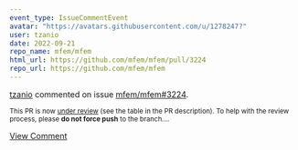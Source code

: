 ```yaml
---
event_type: IssueCommentEvent
avatar: "https://avatars.githubusercontent.com/u/1278247?"
user: tzanio
date: 2022-09-21
repo_name: mfem/mfem
html_url: https://github.com/mfem/mfem/pull/3224
repo_url: https://github.com/mfem/mfem
---
```


<a href='https://github.com/tzanio' target='_blank'>tzanio</a> commented on issue <a href='https://github.com/mfem/mfem/pull/3224' target='_blank'>mfem/mfem#3224</a>.

<small>This PR is now [under review](https://github.com/mfem/mfem/blob/master/CONTRIBUTING.md#pull-requests) (see the table in the PR description). To help with the review process, please **do not force push** to the branch....</small>

<a href='https://github.com/mfem/mfem/pull/3224' target='_blank'>View Comment</a>